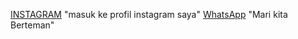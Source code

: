 [INSTAGRAM](https://www.instagram.com/rubyskuyyy/) "masuk ke profil instagram saya"
[WhatsApp](https://wa.me/6282189745733) "Mari kita Berteman"
